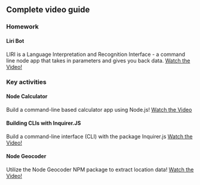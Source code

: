 ## Complete video guide

### Homework

#### Liri Bot

LIRI is a Language Interpretation and Recognition Interface - a command line node app that takes in parameters and gives you back data.
[Watch the Video!](https://www.youtube.com/watch?v=1-k08YfQbec)

### Key activities

#### Node Calculator

Build a command-line based calculator app using Node.js!
[Watch the Video](https://www.youtube.com/watch?v=JH28RCouqfw)

#### Building CLIs with Inquirer.JS

Build a command-line interface (CLI) with the package Inquirer.js
[Watch the Video!](https://www.youtube.com/watch?v=JJqriV7Q9og)

#### Node Geocoder

Utilize the Node Geocoder NPM package to extract location data!
[Watch the Video!](https://www.youtube.com/watch?v=G9CtacWgYho)
